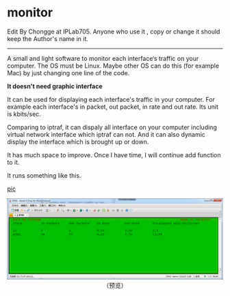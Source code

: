 monitor
=======

Edit By Chongge at IPLab705. Anyone who use it , copy or change it should keep the Author's name in it.
********
A small and light software to monitor each  interface‘s traffic on your computer. The OS must be Linux. 
Maybe other OS can do this (for example Mac) by just changing one line of the code.

**It doesn't need graphic interface**

It can be used for displaying each interface's traffic in your computer. For example each interface's in packet, out packet, in rate and out rate. Its unit is kbits/sec.

Comparing to iptraf, it can dispaly all interface on your computer including virtual network interface which iptraf can not. And it can also dynamic display the interface which is brought up or down.

It has much space to improve. Once I have time, I will continue add function to it.

It runs something like this.

[pic](https://github.com/guyannanfei25/monitor/blob/master/pic/screen.png)
<div align="center">
<img src="https://github.com/guyannanfei25/monitor/blob/master/pic/screen.png" alt=""/><br />
（预览）
</div>